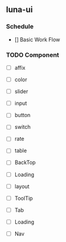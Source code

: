 ## luna-ui


### Schedule
- [] Basic Work Flow

### TODO Component
- [ ] affix
- [ ] color
- [ ] slider
- [ ] input
- [ ] button
- [ ] switch
- [ ] rate
- [ ] table
- [ ] BackTop
- [ ] Loading
- [ ] layout
- [ ] ToolTip
- [ ] Tab
- [ ] Loading
- [ ] Nav


